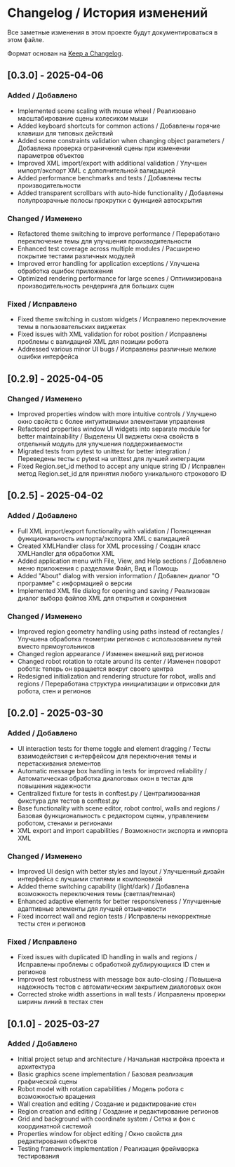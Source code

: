 # Changelog / История изменений

Все заметные изменения в этом проекте будут документироваться в этом файле.

Формат основан на [Keep a Changelog](https://keepachangelog.com/en/1.0.0/).

## [0.3.0] - 2025-04-06

### Added / Добавлено
- Implemented scene scaling with mouse wheel / Реализовано масштабирование сцены колесиком мыши
- Added keyboard shortcuts for common actions / Добавлены горячие клавиши для типовых действий
- Added scene constraints validation when changing object parameters / Добавлена проверка ограничений сцены при изменении параметров объектов
- Improved XML import/export with additional validation / Улучшен импорт/экспорт XML с дополнительной валидацией
- Added performance benchmarks and tests / Добавлены тесты производительности
- Added transparent scrollbars with auto-hide functionality / Добавлены полупрозрачные полосы прокрутки с функцией автоскрытия

### Changed / Изменено
- Refactored theme switching to improve performance / Переработано переключение темы для улучшения производительности
- Enhanced test coverage across multiple modules / Расширено покрытие тестами различных модулей
- Improved error handling for application exceptions / Улучшена обработка ошибок приложения
- Optimized rendering performance for large scenes / Оптимизирована производительность рендеринга для больших сцен

### Fixed / Исправлено
- Fixed theme switching in custom widgets / Исправлено переключение темы в пользовательских виджетах
- Fixed issues with XML validation for robot position / Исправлены проблемы с валидацией XML для позиции робота
- Addressed various minor UI bugs / Исправлены различные мелкие ошибки интерфейса

## [0.2.9] - 2025-04-05

### Changed / Изменено
- Improved properties window with more intuitive controls / Улучшено окно свойств с более интуитивными элементами управления
- Refactored properties window UI widgets into separate module for better maintainability / Выделены UI виджеты окна свойств в отдельный модуль для улучшения поддерживаемости
- Migrated tests from pytest to unittest for better integration / Переведены тесты с pytest на unittest для лучшей интеграции
- Fixed Region.set_id method to accept any unique string ID / Исправлен метод Region.set_id для принятия любого уникального строкового ID

## [0.2.5] - 2025-04-02

### Added / Добавлено
- Full XML import/export functionality with validation / Полноценная функциональность импорта/экспорта XML с валидацией
- Created XMLHandler class for XML processing / Создан класс XMLHandler для обработки XML
- Added application menu with File, View, and Help sections / Добавлено меню приложения с разделами Файл, Вид и Помощь
- Added "About" dialog with version information / Добавлен диалог "О программе" с информацией о версии
- Implemented XML file dialog for opening and saving / Реализован диалог выбора файлов XML для открытия и сохранения

### Changed / Изменено
- Improved region geometry handling using paths instead of rectangles / Улучшена обработка геометрии регионов с использованием путей вместо прямоугольников
- Changed region appearance / Изменен внешний вид регионов
- Changed robot rotation to rotate around its center / Изменен поворот робота: теперь он вращается вокруг своего центра
- Redesigned initialization and rendering structure for robot, walls and regions / Переработана структура инициализации и отрисовки для робота, стен и регионов

## [0.2.0] - 2025-03-30

### Added / Добавлено
- UI interaction tests for theme toggle and element dragging / Тесты взаимодействия с интерфейсом для переключения темы и перетаскивания элементов
- Automatic message box handling in tests for improved reliability / Автоматическая обработка диалоговых окон в тестах для повышения надежности
- Centralized fixture for tests in conftest.py / Централизованная фикстура для тестов в conftest.py
- Base functionality with scene editor, robot control, walls and regions / Базовая функциональность с редактором сцены, управлением роботом, стенами и регионами
- XML export and import capabilities / Возможности экспорта и импорта XML

### Changed / Изменено
- Improved UI design with better styles and layout / Улучшенный дизайн интерфейса с лучшими стилями и компоновкой
- Added theme switching capability (light/dark) / Добавлена возможность переключения темы (светлая/темная)
- Enhanced adaptive elements for better responsiveness / Улучшенные адаптивные элементы для лучшей отзывчивости
- Fixed incorrect wall and region tests / Исправлены некорректные тесты стен и регионов

### Fixed / Исправлено
- Fixed issues with duplicated ID handling in walls and regions / Исправлены проблемы с обработкой дублирующихся ID стен и регионов
- Improved test robustness with message box auto-closing / Повышена надежность тестов с автоматическим закрытием диалоговых окон
- Corrected stroke width assertions in wall tests / Исправлены проверки ширины линий в тестах стен

## [0.1.0] - 2025-03-27

### Added / Добавлено
- Initial project setup and architecture / Начальная настройка проекта и архитектура
- Basic graphics scene implementation / Базовая реализация графической сцены
- Robot model with rotation capabilities / Модель робота с возможностью вращения
- Wall creation and editing / Создание и редактирование стен
- Region creation and editing / Создание и редактирование регионов
- Grid and background with coordinate system / Сетка и фон с координатной системой
- Properties window for object editing / Окно свойств для редактирования объектов
- Testing framework implementation / Реализация фреймворка тестирования 